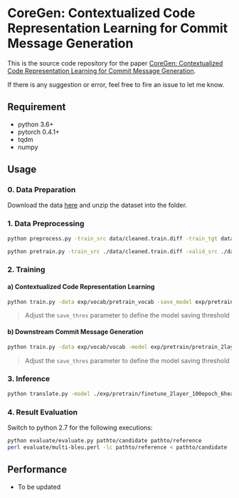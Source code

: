 # CoreGen: Contextualized Code Representation Learning for Commit Message Generation
This is the source code repository for the paper [CoreGen: Contextualized Code Representation Learning for Commit Message Generation](https://arxiv.org/abs/2007.06934).

If there is any suggestion or error, feel free to fire an issue to let me know.

## Requirement
- python 3.6+
- pytorch 0.4.1+
- tqdm
- numpy

## Usage
### 0. Data Preparation
Download the data [here](https://mycuhk-my.sharepoint.com/:u:/g/personal/1155079751_link_cuhk_edu_hk/EXsJ_2t1qtJHlFz9FEQe3swBx-Atm31Sg0cBbiDq6dW7ag?e=lUTeQQ) and unzip the dataset into the folder.

### 1. Data Preprocessing
```bash
python preprocess.py -train_src data/cleaned.train.diff -train_tgt data/cleaned.train.msg -valid_src data/cleaned.valid.diff -valid_tgt data/cleaned.valid.msg -save_data exp/vocab/vocab -max_len 300 -min_word_count 0 -share_vocab
```
```bash
python pretrain.py -train_src ./data/cleaned.train.diff -valid_src ./data/cleaned.valid.diff -vocab ./exp/vocab/vocab -save_data ./exp/vocab/pretrain_vocab -mask_rate 0.5 -max_len 300 -min_word_count 0
```

### 2. Training
#### a) Contextualized Code Representation Learning
```bash
python train.py -data exp/vocab/pretrain_vocab -save_model exp/pretrain/pretrain_2layer_40epoch_6head_0.5maskrate -log exp/log/pretrain_2layer_40epoch_6head_0.5maskrate -save_mode best -save_thres 0.85 -proj_share_weight -embs_share_weight -label_smoothing -epoch 40 -batch_size 16 -n_head 6 -n_layers 2
```
> Adjust the ```save_thres``` parameter to define the model saving threshold

#### b) Downstream Commit Message Generation
```bash
python train.py -data exp/vocab/vocab -model exp/pretrain/pretrain_2layer_40epoch_6head_0.5maskrate_accu_XXX.chkpt -save_model exp/finetune/finetune_2layer_100epoch_6head_0.5maskrate -log exp/log/finetune_2layer_100epoch_6head_0.5maskrate -save_mode best -save_thres 0.35 -proj_share_weight -embs_share_weight -label_smoothing -epoch 100 -batch_size 32 -n_head 6 -n_layers 2
```
> Adjust the ```save_thres``` parameter to define the model saving threshold

### 3. Inference
```bash
python translate.py -model ./exp/pretrain/finetune_2layer_100epoch_6head_0.5maskrate_accu_XXX.chkpt -vocab exp/vocab/vocab -src ./data/cleaned.test.diff -output exp/result/finetuned_2layer_0.5maskrate.msg
```

### 4. Result Evaluation
Switch to python 2.7 for the following executions:
```bash
python evaluate/evaluate.py pathto/candidate pathto/reference
perl evaluate/multi-bleu.perl -lc pathto/reference < pathto/candidate
```
## Performance
- To be updated

